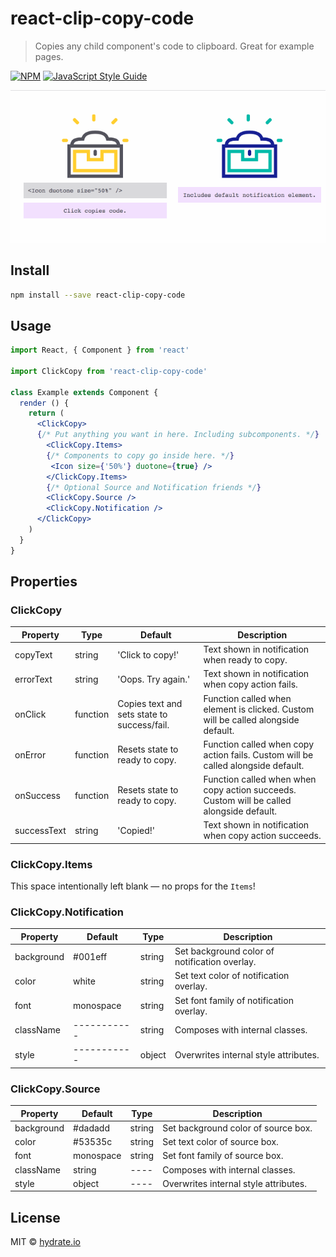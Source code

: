 # react-clip-copy-code

> Copies any child component's code to clipboard. Great for example pages.

[![NPM](https://img.shields.io/npm/v/react-clip-copy-code.svg)](https://www.npmjs.com/package/react-clip-copy-code) [![JavaScript Style Guide](https://img.shields.io/badge/code_style-standard-brightgreen.svg)](https://standardjs.com)

![clip-copy-code-demo](example/clip-copy-code-demo.gif)

## Install

```bash
npm install --save react-clip-copy-code
```

## Usage

```jsx
import React, { Component } from 'react'

import ClickCopy from 'react-clip-copy-code'

class Example extends Component {
  render () {
    return (
      <ClickCopy>
      {/* Put anything you want in here. Including subcomponents. */}
        <ClickCopy.Items>
        {/* Components to copy go inside here. */}
         <Icon size={'50%'} duotone={true} />
        </ClickCopy.Items>
        {/* Optional Source and Notification friends */}
        <ClickCopy.Source />
        <ClickCopy.Notification />
      </ClickCopy>
    )
  }
}
```

## Properties

### ClickCopy
| Property | Type | Default |  Description |
| -------- | ----------- | ---- | ------- |
| copyText | string | 'Click to copy!' | Text shown in notification when ready to copy. |
| errorText | string | 'Oops. Try again.' | Text shown in notification when copy action fails. |
| onClick | function | Copies text and sets state to success/fail. | Function called when element is clicked. Custom will be called alongside default. |
| onError | function | Resets state to ready to copy. | Function called when copy action fails. Custom will be called alongside default. |
| onSuccess | function | Resets state to ready to copy. | Function called when when copy action succeeds. Custom will be called alongside default. |
| successText | string | 'Copied!' | Text shown in notification when copy action succeeds. |

### ClickCopy.Items
This space intentionally left blank — no props for the `Items`!

### ClickCopy.Notification
| Property | Default | Type | Description |
| -------- | ----------- | ---- | ------- |
| background | #001eff | string | Set background color of notification overlay. |
| color | white | string | Set text color of notification overlay. |
| font | monospace | string | Set font family of notification overlay. |
| className | ----------- | string | Composes with internal classes. |
| style | ----------- | object | Overwrites internal style attributes. |


### ClickCopy.Source
| Property | Default | Type | Description |
| -------- | ----------- | ---- | ------- |
| background | #dadadd | string | Set background color of source box. |
| color | #53535c | string | Set text color of source box. |
| font | monospace | string | Set font family of source box. |
| className | string | ---- | Composes with internal classes. |
| style | object | ---- | Overwrites internal style attributes. |


## License

MIT © [hydrate.io](https://github.com/hydrateio)
